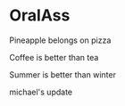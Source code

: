 # OralAss

Pineapple belongs on pizza

Coffee is better than tea

Summer is better than winter

michael's update
